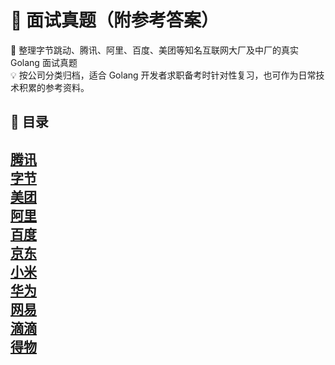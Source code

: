# 📖 面试真题（附参考答案）
🌟 整理字节跳动、腾讯、阿里、百度、美团等知名互联网大厂及中厂的真实 Golang 面试真题  
💡 按公司分类归档，适合 Golang 开发者求职备考时针对性复习，也可作为日常技术积累的参考资料。

## 📌 目录
[腾讯](https://github.com/0voice/awesome_golang_learning/blob/main/interview_questions/%E9%9D%A2%E8%AF%95%E7%9C%9F%E9%A2%98/%E8%85%BE%E8%AE%AF.md)  
[字节](https://github.com/0voice/awesome_golang_learning/blob/main/interview_questions/%E9%9D%A2%E8%AF%95%E7%9C%9F%E9%A2%98/%E5%AD%97%E8%8A%82%E8%B7%B3%E5%8A%A8.md)  
[美团](https://github.com/0voice/awesome_golang_learning/blob/main/interview_questions/%E9%9D%A2%E8%AF%95%E7%9C%9F%E9%A2%98/%E7%BE%8E%E5%9B%A2.md)  
[阿里](https://github.com/0voice/awesome_golang_learning/blob/main/interview_questions/%E9%9D%A2%E8%AF%95%E7%9C%9F%E9%A2%98/%E9%98%BF%E9%87%8C%E5%B7%B4%E5%B7%B4.md)  
[百度](https://github.com/0voice/awesome_golang_learning/blob/main/interview_questions/%E9%9D%A2%E8%AF%95%E7%9C%9F%E9%A2%98/%E7%99%BE%E5%BA%A6.md)  
[京东](https://github.com/0voice/awesome_golang_learning/blob/main/interview_questions/%E9%9D%A2%E8%AF%95%E7%9C%9F%E9%A2%98/%E4%BA%AC%E4%B8%9C.md)  
[小米](https://github.com/0voice/awesome_golang_learning/blob/main/interview_questions/%E9%9D%A2%E8%AF%95%E7%9C%9F%E9%A2%98/%E5%B0%8F%E7%B1%B3.md)  
[华为](https://github.com/0voice/awesome_golang_learning/blob/main/interview_questions/%E9%9D%A2%E8%AF%95%E7%9C%9F%E9%A2%98/%E5%8D%8E%E4%B8%BA.md)  
[网易](https://github.com/0voice/awesome_golang_learning/blob/main/interview_questions/%E9%9D%A2%E8%AF%95%E7%9C%9F%E9%A2%98/%E7%BD%91%E6%98%93.md)  
[滴滴](https://github.com/0voice/awesome_golang_learning/blob/main/interview_questions/%E9%9D%A2%E8%AF%95%E7%9C%9F%E9%A2%98/%E6%BB%B4%E6%BB%B4.md)  
[得物](https://github.com/0voice/awesome_golang_learning/blob/main/interview_questions/%E9%9D%A2%E8%AF%95%E7%9C%9F%E9%A2%98/%E5%BE%97%E7%89%A9.md)  
---
